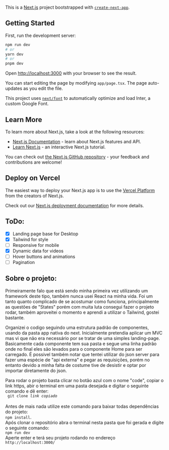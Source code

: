 This is a [Next.js](https://nextjs.org/) project bootstrapped with [`create-next-app`](https://github.com/vercel/next.js/tree/canary/packages/create-next-app).

## Getting Started

First, run the development server:

```bash
npm run dev
# or
yarn dev
# or
pnpm dev
```

Open [http://localhost:3000](http://localhost:3000) with your browser to see the result.

You can start editing the page by modifying `app/page.tsx`. The page auto-updates as you edit the file.

This project uses [`next/font`](https://nextjs.org/docs/basic-features/font-optimization) to automatically optimize and load Inter, a custom Google Font.

## Learn More

To learn more about Next.js, take a look at the following resources:

- [Next.js Documentation](https://nextjs.org/docs) - learn about Next.js features and API.
- [Learn Next.js](https://nextjs.org/learn) - an interactive Next.js tutorial.

You can check out [the Next.js GitHub repository](https://github.com/vercel/next.js/) - your feedback and contributions are welcome!

## Deploy on Vercel

The easiest way to deploy your Next.js app is to use the [Vercel Platform](https://vercel.com/new?utm_medium=default-template&filter=next.js&utm_source=create-next-app&utm_campaign=create-next-app-readme) from the creators of Next.js.

Check out our [Next.js deployment documentation](https://nextjs.org/docs/deployment) for more details.


## ToDo: 

- [X] Landing page base for Desktop
- [X] Tailwind for style
- [ ] Responsive for mobile
- [X] Dynamic data for videos
- [ ] Hover buttons and animations
- [ ] Pagination

## Sobre o projeto: 


Primeiramente falo que está sendo minha primeira vez utilizando um framework deste tipo, também nunca usei React na minha vida. Foi um tanto quanto complicado de se acostumar como funciona, principalmente as questões de "States" porém com muita luta consegui fazer o projeto rodar, também aproveitei o momento e aprendi a utilizar o Tailwind, gostei bastante.

Organizei o codigo seguindo uma estrutura padrão de componentes, usando da pasta app nativa do next. Inicialmente pretendia aplicar um MVC mas vi que não era necessário por se tratar de uma simples landing-page. Basicamente cada componente tem sua pasta e segue uma linha padrão onde no final eles são levados para o componente Home para ser carregado. É possivel também notar que tentei utilizar do json server para fazer uma espécie de "api externa" e pegar as requisições, porém no entanto devido a minha falta de costume tive de desistir e optar por importar diretamente do json.

Para rodar o projeto basta clicar no botão azul com o nome "code", copiar o link https, abir o terminal em uma pasta desejada e digitar o seguinte comando e dê enter: <br/> <code> git clone <i>link copiado</i> </code><br/>
Antes de mais nada utilize este comando para baixar todas dependências do projeto:<br/><code>npm install</code>. <br/>
Após clonar o repositório abra o terminal nesta pasta que foi gerada e digite o seguinte comando: <br/><code>npm run dev</code> <br/>Aperte enter e terá seu projeto rodando no endereço <code>http://localhost:3000/</code>
